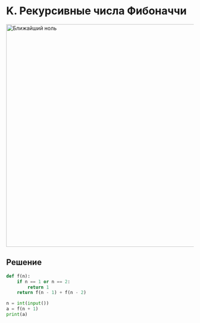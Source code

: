 # K. Рекурсивные числа Фибоначчи

<img src="https://github.com/PavelKirushev/yandex/assets/137924137/68b90625-e20a-4164-b91b-c6b79770df9d" alt="Ближайший ноль" width="600">

## Решение
```python
def f(n):
    if n == 1 or n == 2:
        return 1
    return f(n - 1) + f(n - 2)

n = int(input())
a = f(n + 1)
print(a)
```
